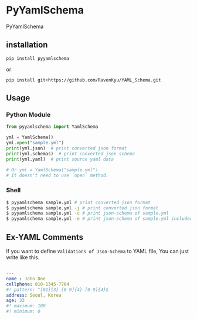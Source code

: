 # PyYamlSchema
PyYamlSchema  
## installation
`pip install pyyamlschema`

or

`pip install git+https://github.com/RavenKyu/YAML_Schema.git
`
## Usage
### Python Module
```python
from pyyamlschema import YamlSchema

yml = YamlSchema()
yml.open("sample.yml")
print(yml.json)  # print converted json format
print(yml.schemas)  # print converted json-schema
print(yml.yaml)  # print source yaml data

# Or yml = YamlSchema("sample.yml")
# It doesn't need to use `open` method.
```

### Shell
```bash
$ pyyamlschema sample.yml # print converted json format
$ pyyamlschema sample.yml -j # print converted json format
$ pyyamlschema sample.yml -c # print json-schema of sample.yml
$ pyyamlschema sample.yml -e # print json-schema of sample.yml included extension comments
```

## Ex-YAML Comments
If you want to define `Validations of Json-Schema` to YAML file, You can just write like this.
```yaml

---
name : John Doe
cellphone: 010-1345-7764
#! pattern: ^[01]{3}-[0-9]{4}-[0-9]{4}$
address: Seoul, Korea
age: 33
#! maximum: 100
#! minimum: 0
```

